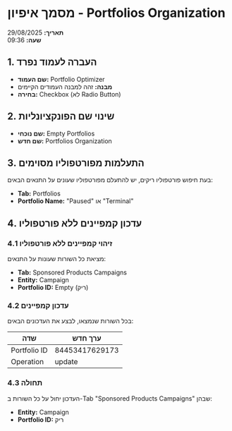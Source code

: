 # מסמך איפיון - Portfolios Organization

**תאריך:** 29/08/2025  
**שעה:** 09:36

## 1. העברה לעמוד נפרד
- **שם העמוד:** Portfolio Optimizer
- **מבנה:** זהה למבנה העמודים הקיימים
- **בחירה:** Checkbox (לא Radio Button)

## 2. שינוי שם הפונקציונליות
- **שם נוכחי:** Empty Portfolios
- **שם חדש:** Portfolios Organization

## 3. התעלמות מפורטפוליו מסוימים
בעת חיפוש פורטפוליו ריקים, יש להתעלם מפורטפוליו שעונים על התנאים הבאים:
- **Tab:** Portfolios
- **Portfolio Name:** "Paused" או "Terminal"

## 4. עדכון קמפיינים ללא פורטפוליו

### 4.1 זיהוי קמפיינים ללא פורטפוליו
מציאת כל השורות שעונות על התנאים:
- **Tab:** Sponsored Products Campaigns
- **Entity:** Campaign
- **Portfolio ID:** Empty (ריק)

### 4.2 עדכון קמפיינים
בכל השורות שנמצאו, לבצע את העדכונים הבאים:

| שדה | ערך חדש |
|-----|---------|
| Portfolio ID | 84453417629173 |
| Operation | update |

### 4.3 תחולה
העדכון יחול על כל השורות ב-Tab "Sponsored Products Campaigns" שבהן:
- **Entity:** Campaign
- **Portfolio ID:** ריק